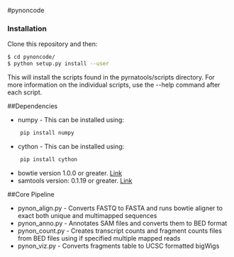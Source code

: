 #pynoncode 

### Installation

Clone this repository and then:

```bash
$ cd pynoncode/
$ python setup.py install --user
```

This will install the scripts found in the pyrnatools/scripts directory. For more information on the individual scripts, use the --help command after each script. 

##Dependencies
- numpy - This can be installed using:
```bash
	pip install numpy
```
- cython - This can be installed using:
```bash
	pip install cython
```
- bowtie version 1.0.0 or greater. [Link](http://bowtie-bio.sourceforge.net/index.shtml)
- samtools version: 0.1.19 or greater. [Link](http://www.htslib.org/) 

##Core Pipeline
- pynon_align.py - Converts FASTQ to FASTA and runs bowtie aligner to exact both unique and multimapped sequences
- pynon_anno.py - Annotates SAM files and converts them to BED format
- pynon_count.py - Creates transcript counts and fragment counts files from BED files using if specified multiple mapped reads
- pynon_viz.py - Converts fragments table to UCSC formatted bigWigs
